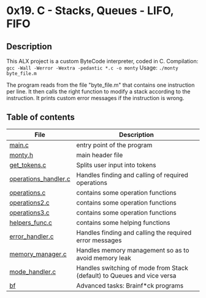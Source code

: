# 0x19. C - Stacks, Queues - LIFO, FIFO

## Description

This ALX project is a custom ByteCode interpreter, coded in C.
Compilation:
```gcc -Wall -Werror -Wextra -pedantic *.c -o monty```
Usage:
```./monty byte_file.m```

The program reads from the file "byte_file.m" that contains one instruction per line.
It then calls the right function to modify a stack according to the instruction.
It prints custom error messages if the instruction is wrong.

## Table of contents

File | Description
---- | -----------
[main.c](./main.c) | entry point of the program
[monty.h](./monty.h) | main header file
[get_tokens.c](./get_tokens.c) | Splits user input into tokens
[operations_handler.c](./operations_handler.c) | Handles finding and calling of required operations
[operations.c](./operations.c) | contains some operation functions
[operations2.c](./operations2.c) | contains some operation functions
[operations3.c](./operations3.c) | contains some operation functions
[helpers_func.c](./helpers_func.c) | contains some helping functions
[error_handler.c](./error_handler.c) | Handles finding and calling the required error messages
[memory_manager.c](./memory_managerr.c) | Handles memory management so as to avoid memory leak
[mode_handler.c](./mode_handler.c) | Handles switching of mode from Stack (default) to Queues and vice versa
[bf](./bf) | Advanced tasks: Brainf*ck programs
